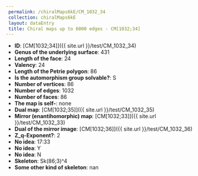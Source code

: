 ```yaml
--- 
 permalink: /chiralMaps6kE/CM_1032_34 
 collection: chiralMaps6kE
 layout: dataEntry
 title: Chiral maps up to 6000 edges - CM[1032;34]
---
```


- **ID**: [CM[1032;34]]({{ site.url }}/test/CM_1032_34)
- **Genus of the underlying surface**: 431
- **Length of the face**: 24
- **Valency**: 24
- **Length of the Petrie polygon**: 86
- **Is the automorphism group solvable?**: S
- **Number of vertices**: 86
- **Number of edges**: 1032
- **Number of faces**: 86
- **The map is self-**: none
- **Dual map**: [CM[1032;35]]({{ site.url }}/test/CM_1032_35)
- **Mirror (enantihomorphic) map**: [CM[1032;33]]({{ site.url }}/test/CM_1032_33)
- **Dual of the mirror image**: [CM[1032;36]]({{ site.url }}/test/CM_1032_36)
- **Z_q-Exponent?**: 2
- **No idea**:  17:33
- **No idea**: Y
- **No idea**: N
- **Skeleton**: Sk(86;3)^4
- **Some other kind of skeleton**: nan
